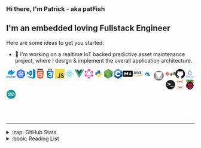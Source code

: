 ### Hi there, I'm Patrick - aka patFish

## I'm an embedded loving Fullstack Engineer

Here are some ideas to get you started:

- 🔭 I'm working on a realtime IoT backed predictive asset maintenance project, where I design & implement the overall application architecture.

[<img align="left" alt="Docker" width="26px" src="https://raw.githubusercontent.com/github/explore/80688e429a7d4ef2fca1e82350fe8e3517d3494d/topics/docker/docker.png">](https://github.com/topics/docker)
[<img align="left" alt="kubernetes" width="26px" src="https://raw.githubusercontent.com/github/explore/80688e429a7d4ef2fca1e82350fe8e3517d3494d/topics/kubernetes/kubernetes.png" />]()
[<img align="left" alt="Visual Studio Code" width="26px" src="https://raw.githubusercontent.com/github/explore/80688e429a7d4ef2fca1e82350fe8e3517d3494d/topics/visual-studio-code/visual-studio-code.png" />]()
[<img align="left" alt="HTML5" width="26px" src="https://raw.githubusercontent.com/github/explore/80688e429a7d4ef2fca1e82350fe8e3517d3494d/topics/html/html.png" />]()
[<img align="left" alt="CSS3" width="26px" src="https://raw.githubusercontent.com/github/explore/80688e429a7d4ef2fca1e82350fe8e3517d3494d/topics/css/css.png" />]()
[<img align="left" alt="JavaScript" width="26px" src="https://raw.githubusercontent.com/github/explore/80688e429a7d4ef2fca1e82350fe8e3517d3494d/topics/javascript/javascript.png" />]()
[<img align="left" alt="React" width="26px" src="https://raw.githubusercontent.com/github/explore/80688e429a7d4ef2fca1e82350fe8e3517d3494d/topics/react/react.png" />]()
[<img align="left" alt="vue" width="26px" src="https://raw.githubusercontent.com/github/explore/e94815998e4e0713912fed477a1f346ec04c3da2/topics/vue/vue.png" />]()
[<img align="left" alt="GraphQL" width="26px" src="https://raw.githubusercontent.com/github/explore/80688e429a7d4ef2fca1e82350fe8e3517d3494d/topics/graphql/graphql.png" />]()
[<img align="left" alt="Python" width="26px" src="https://raw.githubusercontent.com/github/explore/e94815998e4e0713912fed477a1f346ec04c3da2/topics/python/python.png" />]()
[<img align="left" alt="Node.js" width="26px" src="https://raw.githubusercontent.com/github/explore/80688e429a7d4ef2fca1e82350fe8e3517d3494d/topics/nodejs/nodejs.png" />]()
[<img align="left" alt="C++" width="26px" src="https://raw.githubusercontent.com/github/explore/e94815998e4e0713912fed477a1f346ec04c3da2/topics/cpp/cpp.png" />]()
[<img alt="C" width="26px" src="https://raw.githubusercontent.com/github/explore/80688e429a7d4ef2fca1e82350fe8e3517d3494d/topics/c/c.png" />]()
[<img align="left" alt="Markdown" width="26px" src="https://raw.githubusercontent.com/github/explore/80688e429a7d4ef2fca1e82350fe8e3517d3494d/topics/markdown/markdown.png">](https://github.com/topics/markdown)
[<img align="left" alt="AWS" width="26px" src="https://raw.githubusercontent.com/github/explore/e94815998e4e0713912fed477a1f346ec04c3da2/topics/aws/aws.png" />]()
[<img align="left" alt="Azure" width="26px" src="https://raw.githubusercontent.com/github/explore/80688e429a7d4ef2fca1e82350fe8e3517d3494d/topics/azure/azure.png" />]()
[<img align="left" alt="MaterialUI" width="26px" style='padding:5px' src="https://raw.githubusercontent.com/github/explore/80688e429a7d4ef2fca1e82350fe8e3517d3494d/topics/material-design/material-design.png" />]()
[<img align="left" alt="Git" width="26px" src="https://raw.githubusercontent.com/github/explore/80688e429a7d4ef2fca1e82350fe8e3517d3494d/topics/git/git.png" />]()
[<img align="left" alt="GitHub" width="26px" src="https://raw.githubusercontent.com/github/explore/78df643247d429f6cc873026c0622819ad797942/topics/github/github.png" />]()
[<img align="left" alt="Terminal" width="26px" src="https://raw.githubusercontent.com/github/explore/80688e429a7d4ef2fca1e82350fe8e3517d3494d/topics/terminal/terminal.png" />]()
[<img align="left" alt="HTML5" width="26px" src="https://raw.githubusercontent.com/github/explore/80688e429a7d4ef2fca1e82350fe8e3517d3494d/topics/jupyter-notebook/jupyter-notebook.png" />]()
[<img align="left" alt="Raspberry Pi" width="26px" src="https://raw.githubusercontent.com/github/explore/80688e429a7d4ef2fca1e82350fe8e3517d3494d/topics/raspberry-pi/raspberry-pi.png">]()
[<img alt="Arduino" width="26px" src="https://raw.githubusercontent.com/github/explore/80688e429a7d4ef2fca1e82350fe8e3517d3494d/topics/arduino/arduino.png" />]()

<br/>
<br/>

---

<details>
  <summary>:zap: GitHub Stats</summary>

  <img align="left" alt="patFish's GitHub Stats" src="https://github-readme-stats.vercel.app/api?username=patFish&show_icons=true" />

</details>
<details>
  <summary>:book: Reading List</summary>

[<img align="left" alt="patFish's GitHub Stats" src="https://covers.openlibrary.org/b/olid/OL29849756M-M.jpg" />](http://openlibrary.org/olid/OL29849756M)
[<img align="left" alt="patFish's GitHub Stats" src="https://covers.openlibrary.org/b/id/87586-M.jpg" />](http://openlibrary.org/olid/OL3407465M)
[<img align="left" alt="patFish's GitHub Stats" src="https://covers.openlibrary.org/b/olid/OL24982481M-M.jpg" />](http://openlibrary.org/olid/OL24982481M)
[<img align="left" alt="patFish's GitHub Stats" src="https://covers.openlibrary.org/b/olid/OL27012664M-M.jpg" />](http://openlibrary.org/olid/OL27012664M)

[<img align="left" alt="patFish's GitHub Stats" src="https://covers.openlibrary.org/b/olid/OL26222911M-M.jpg" />](http://openlibrary.org/olid/OL26222911M)

[<img align="left" alt="patFish's GitHub Stats" src="https://covers.openlibrary.org/b/olid/OL26833682M-M.jpg" />](http://openlibrary.org/olid/OL26833682M)

[<img align="left" alt="patFish's GitHub Stats" src="https://covers.openlibrary.org/b/olid/OL28185034M-M.jpg" />](http://openlibrary.org/olid/OL28185034M)

[<img align="left" alt="patFish's GitHub Stats" src="https://covers.openlibrary.org/b/olid/OL25613003M-M.jpg" />](http://openlibrary.org/olid/OL25613003M)

[<img align="left" alt="patFish's GitHub Stats" src="https://covers.openlibrary.org/b/olid/OL25931127M-M.jpg" />](http://openlibrary.org/olid/OL25931127M)

[<img align="left" alt="patFish's GitHub Stats" src="https://covers.openlibrary.org/b/olid/OL26673217M-M.jpg" />](http://openlibrary.org/olid/OL26673217M)

</details>

